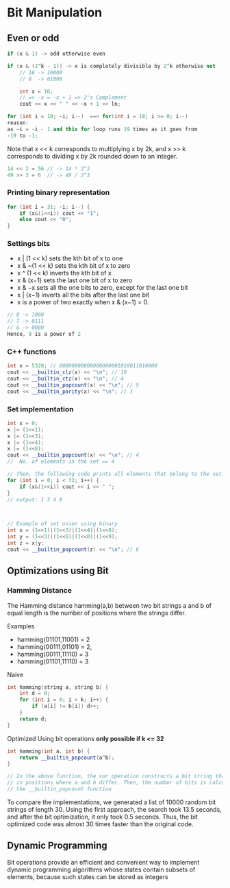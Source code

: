 # Bit Manipulation

## Even or odd

```c++
if (x & 1) -> odd otherwise even
```

```c++
if (x & (2^k - 1)) -> x is completely divisible by 2^k otherwise not
	// 16 -> 10000
	// 8  -> 01000
```

```c++
	int	x = 16;
	// => -x = ~x + 1 => 2's Complement
	cout << x << " " << ~x + 1 << ln;
```

```c++
for (int i = 18; ~i; i--)  ==> for(int i = 18; i >= 0; i--)
reason:
as ~i = -i - 1 and this for loop runs 19 times as it goes from
-19 to -1;
```

Note that x << k corresponds to multiplying x by 2k, and x >> k corresponds
to dividing x by 2k rounded down to an integer.

```c++
14 << 2 = 56 // -> 14 * 2^2
49 >> 3 = 6  // -> 49 / 2^3
```

### Printing binary representation

```c++
for (int i = 31; ~i; i--) {
	if (x&(1<<i)) cout << "1";
	else cout << "0";
}
```

### Settings bits

- x | (1 << k) sets the kth bit of x to one
- x & ~(1 << k) sets the kth bit of x to zero
- x ^ (1 << k) inverts the kth bit of x
- x & (x−1) sets the last one bit of x to zero
- x & −x sets all the one bits to zero, except for the last one bit
- x | (x−1) inverts all the bits after the last one bit
- x is a power of two exactly when x & (x−1) = 0.

```c++
// 8 -> 1000
// 7 -> 0111
// & -> 0000
Hence, 8 is a power of 2
```

### C++ functions

```c++
int x = 5328; // 00000000000000000001010011010000
cout << __builtin_clz(x) << "\n"; // 19
cout << __builtin_ctz(x) << "\n"; // 4
cout << __builtin_popcount(x) << "\n"; // 5
cout << __builtin_parity(x) << "\n"; // 1
```

### Set implementation

```c++
int x = 0;
x |= (1<<1);
x |= (1<<3);
x |= (1<<4);
x |= (1<<8);
cout << __builtin_popcount(x) << "\n"; // 4
//  No. of elements in the set == 4

// Then, the following code prints all elements that belong to the set:
for (int i = 0; i < 32; i++) {
	if (x&(1<<i)) cout << i << " ";
}
// output: 1 3 4 8



// Example of set union using binary
int x = (1<<1)|(1<<3)|(1<<4)|(1<<8);
int y = (1<<3)|(1<<6)|(1<<8)|(1<<9);
int z = x|y;
cout << __builtin_popcount(z) << "\n"; // 6
```

## Optimizations using Bit

### Hamming Distance

The Hamming distance hamming(a,b) between two bit strings a and b of equal
length is the number of positions where the strings differ.

Examples

- hamming(01101,11001) = 2
- hamming(00111,01101) = 2,
- hamming(00111,11110) = 3
- hamming(01101,11110) = 3

Naive

```c++
int hamming(string a, string b) {
	int d = 0;
	for (int i = 0; i < k; i++) {
		if (a[i] != b[i]) d++;
	}
	return d;
}
```

Optimized Using bit operations
**only possible if k <= 32**

```c++
int hamming(int a, int b) {
	return __builtin_popcount(a^b);
}

// In the above function, the xor operation constructs a bit string that has one bits
// in positions where a and b differ. Then, the number of bits is calculated using
// the __builtin_popcount function
```

To compare the implementations, we generated a list of 10000 random bit
strings of length 30. Using the first approach, the search took 13.5 seconds, and
after the bit optimization, it only took 0.5 seconds. Thus, the bit optimized code
was almost 30 times faster than the original code.

## Dynamic Programming

Bit operations provide an efficient and convenient way to implement dynamic
programming algorithms whose states contain subsets of elements, because such
states can be stored as integers
